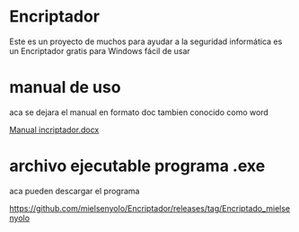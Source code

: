# Encriptador
Este es un proyecto de muchos para ayudar a la seguridad informática es un Encriptador gratis para Windows fácil de usar 



# manual de uso 

aca se dejara el manual en formato doc tambien conocido como word 


[Manual incriptador.docx](https://github.com/mielsenyolo/Encriptador/files/11622316/Manual.incriptador.docx)


# archivo ejecutable programa .exe


aca pueden descargar el programa 

https://github.com/mielsenyolo/Encriptador/releases/tag/Encriptado_mielsenyolo



